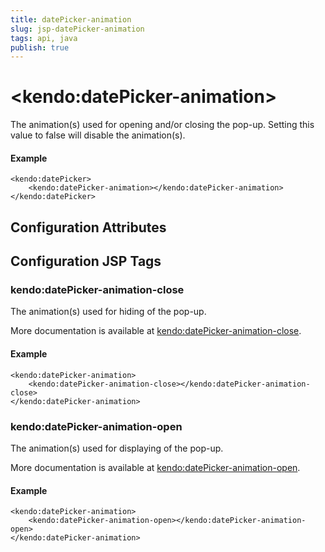 ```yaml
---
title: datePicker-animation
slug: jsp-datePicker-animation
tags: api, java
publish: true
---
```


# \<kendo:datePicker-animation\>

The animation(s) used for opening and/or closing the pop-up. Setting this value to false
will disable the animation(s).

#### Example
    <kendo:datePicker>
        <kendo:datePicker-animation></kendo:datePicker-animation>
    </kendo:datePicker>

## Configuration Attributes


##  Configuration JSP Tags

### kendo:datePicker-animation-close

The animation(s) used for hiding of the pop-up.

More documentation is available at [kendo:datePicker-animation-close](datepicker/animation-close).

#### Example

    <kendo:datePicker-animation>
        <kendo:datePicker-animation-close></kendo:datePicker-animation-close>
    </kendo:datePicker-animation>

### kendo:datePicker-animation-open

The animation(s) used for displaying of the pop-up.

More documentation is available at [kendo:datePicker-animation-open](datepicker/animation-open).

#### Example

    <kendo:datePicker-animation>
        <kendo:datePicker-animation-open></kendo:datePicker-animation-open>
    </kendo:datePicker-animation>

